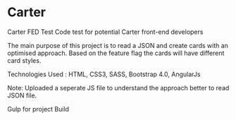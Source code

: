 # Carter

Carter FED Test
Code test for potential Carter front-end developers

The main purpose of this project is to read a JSON and create cards with an optimised approach. Based on the feature flag the cards will have different card styles.

Technologies Used :
HTML, CSS3, SASS, Bootstrap 4.0, AngularJs

Note: Uploaded a seperate JS file to understand the approach better to read JSON file.

Gulp for project Build
